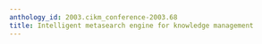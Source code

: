 ```yaml
---
anthology_id: 2003.cikm_conference-2003.68
title: Intelligent metasearch engine for knowledge management
---
```

